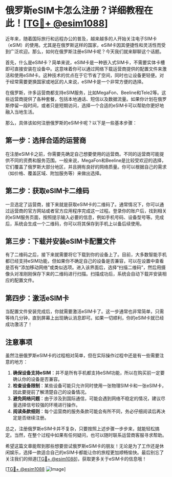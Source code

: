 # 俄罗斯eSIM卡怎么注册？详细教程在此！[[TG💪+ @esim1088](https://t.me/s/esim1088)]

近年来，随着国际旅行和远程办公的普及，越来越多的人开始关注电子SIM卡（eSIM）的使用。尤其是在俄罗斯这样的国家，eSIM卡因其便捷性和灵活性而受到广泛欢迎。那么，如何在俄罗斯注册eSIM卡呢？今天我们就来聊聊这个话题。

首先，什么是eSIM卡？简单来说，eSIM卡是一种嵌入式SIM卡，不需要实体卡槽即可直接安装在设备中。这意味着你可以通过网络下载运营商提供的配置文件来激活和使用eSIM卡。这种技术的优点在于它节省了空间，同时也让设备更轻便。对于经常需要更换国家或地区的人来说，eSIM卡是一个非常方便的选择。

在俄罗斯，许多运营商都支持eSIM服务，比如MegaFon、Beeline和Tele2等。这些运营商提供了各种套餐，包括本地通话、短信以及数据流量。如果你计划在俄罗斯停留一段时间，或者只是短期访问，选择一个合适的eSIM卡可以帮助你更好地融入当地生活。

那么，具体该如何注册俄罗斯的eSIM卡呢？以下是一些基本步骤：

## 第一步：选择合适的运营商

在注册eSIM卡之前，你需要先确定自己想要使用的运营商。不同的运营商可能提供不同的资费和服务范围。一般来说，MegaFon和Beeline是比较受欢迎的选择，它们覆盖了俄罗斯大部分地区，并且拥有良好的网络质量。你可以根据自己的需求（如价格、覆盖区域、附加服务等）来做出选择。

## 第二步：获取eSIM卡二维码

一旦选定了运营商，接下来就是获取eSIM卡的二维码了。通常情况下，你可以通过运营商的官方网站或者官方应用程序完成这一过程。登录你的账户后，找到相关的eSIM服务页面，按照提示输入必要的信息，例如手机号码、设备型号等。完成后，系统会生成一个二维码，你可以将其保存到手机上以备后续使用。

## 第三步：下载并安装eSIM卡配置文件

有了二维码之后，接下来就需要将它下载到你的设备上了。目前，大多数智能手机都已经支持eSIM功能，但如果你不确定自己的设备是否兼容，可以在设置中查看是否有“添加移动网络”或类似选项。进入该界面后，选择“扫描二维码”，然后用摄像头对准刚刚保存下来的二维码进行扫描。扫描成功后，系统会自动下载并安装相应的配置文件。

## 第四步：激活eSIM卡

当配置文件安装完成后，你就需要激活eSIM卡了。这一步通常也非常简单，只需等待几分钟，直到屏幕上出现确认消息即可。如果一切顺利，你的eSIM卡就已经成功激活了！

## 注意事项

虽然注册俄罗斯eSIM卡的过程相对简单，但在实际操作过程中还是有一些需要注意的地方：

1. **确保设备支持eSIM**：并不是所有手机都支持eSIM功能，所以在购买前一定要确认你的设备是否兼容。
2. **检查设备限制**：某些设备可能只允许同时使用一张物理SIM卡和一张eSIM卡，因此要提前了解清楚自己的设备情况。
3. **避免网络问题**：由于涉及到国际通信，可能会遇到网络不稳定的情况，建议尽量选择信号较强的环境进行操作。
4. **阅读条款细则**：每个运营商的服务条款可能会有所不同，务必仔细阅读后再决定是否继续注册。

总之，注册俄罗斯eSIM卡并不复杂，只要按照上述步骤一步步来，就能轻松搞定。当然，在整个过程中如果有任何疑问，也可以随时联系运营商客服寻求帮助。

希望这篇文章能帮到那些想要尝试俄罗斯eSIM卡的朋友！无论是为了工作还是休闲娱乐，选择一款适合自己的eSIM卡都能让你的旅程更加顺畅愉快。最后别忘了关注我们的频道[[TG💪+ @esim1088](https://t.me/s/esim1088)]，获取更多关于eSIM卡的信息哦！

[[TG💪+ @esim1088](https://t.me/s/esim1088) ![Image](https://i.postimg.cc/4NQfJmqS/Snipaste-2025-05-13-00-14-12.png)]